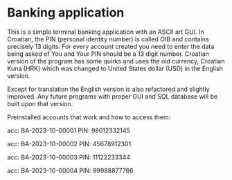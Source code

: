 # Banking application

This is a simple terminal banking application with an ASCII art GUI.
In Croatian, the PIN (personal identity number) is called OIB and contains precisely 13 digits.
For every account created you need to enter the data being asked of You and Your PIN should be 
a 13 digit number. Croatian version of the program has some quirks and uses the old currency, Croatian Kuna (HRK) which was changed to United States dollar (USD) in the English version.

Except for translation the English version is also refactored and slightly improved.
Any future programs with proper GUI and SQL database will be built upon that version.

Preinstalled accounts that work and how to access them:

acc: BA-2023-10-00001
PIN: 98012332145

acc: BA-2023-10-00002
PIN: 45678912301

acc: BA-2023-10-00003
PIN: 11122233344

acc: BA-2023-10-00004
PIN: 99988877766

